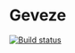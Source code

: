 # Geveze 

[![Build status](https://ci.appveyor.com/api/projects/status/tn37dq28v7go1nnf?svg=true)](https://ci.appveyor.com/project/tugberkugurlu/geveze)
